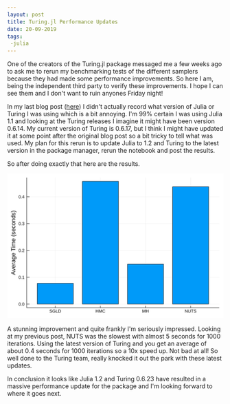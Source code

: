 ```yaml
---
layout: post
title: Turing.jl Performance Updates
date: 20-09-2019
tags:
 -julia
---
```


One of the creators of the Turing.jl package messaged me a few weeks ago to ask me to rerun my benchmarking tests of the different samplers because they had made some performance improvements. So here I am, being the independent third party to verify these improvements. I hope I can see them and I don't want to ruin anyones Friday night!

In my last blog post ([here](https://dm13450.github.io/2019/04/10/Turing-Sampling-Speed.html)) I didn't actually record what version of Julia or Turing I was using which is a bit annoying. I'm 99% certain I was using Julia 1.1 and looking at the  Turing releases I imagine it might have been version  0.6.14. My current version of Turing is 0.6.17, but I think I might have updated it at some point after the original blog post so a bit tricky to tell what was used. My plan for this rerun is to update Julia to 1.2 and Turing to the latest version in the package manager, rerun the notebook and post the results. 

So after doing exactly that here are the results. 

![svg](/assets/turing-redo.svg)

A stunning improvement and quite frankly I'm seriously impressed. Looking at my previous post, NUTS was the slowest with almost 5 seconds for 1000 iterations. Using the latest version of Turing and you get an average of about 0.4 seconds for 1000 iterations so a 10x speed up. Not bad at all! So well done to the Turing team, really knocked it out the park with these latest updates. 

In conclusion it looks like  Julia 1.2 and Turing 0.6.23 have resulted in a massive performance update for the package and I'm looking forward to where it goes next. 


